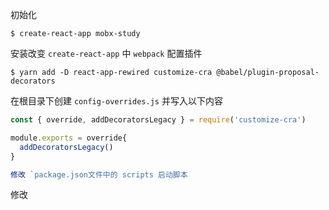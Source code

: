初始化
```shell
$ create-react-app mobx-study
```

安装改变 `create-react-app` 中 `webpack` 配置插件
```shell
$ yarn add -D react-app-rewired customize-cra @babel/plugin-proposal-decorators
```

在根目录下创建 `config-overrides.js` 并写入以下内容
```js
const { override, addDecoratorsLegacy } = require('customize-cra')

module.exports = override{
  addDecoratorsLegacy()
}

修改 `package.json文件中的 scripts 启动脚本
```
修改